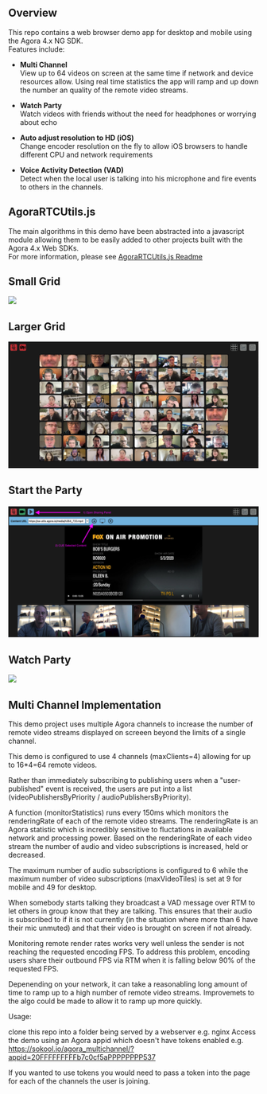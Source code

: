 ## Overview
This repo contains a web browser demo app for desktop and mobile using the Agora 4.x NG SDK.
<br />Features include:

* **Multi Channel**
<br />View up to 64 videos on screen at the same time if network and device resources allow. Using real time statistics the app will ramp and up down the number an quality of the remote video streams.

* **Watch Party**
<br /> Watch videos with friends without the need for headphones or worrying about echo

* **Auto adjust resolution to HD (iOS)**
<br /> Change encoder resolution on the fly to allow iOS browsers to handle different CPU and network requirements

* **Voice Activity Detection (VAD)**
<br /> Detect when the local user is talking into his microphone and fire events to others in the channels.

## AgoraRTCUtils.js
The main algorithms in this demo have been abstracted into a javascript module allowing them to be easily added to other projects built with the Agora 4.x Web SDKs.
<br/> For more information, please see [AgoraRTCUtils.js Readme](https://github.com/AgoraIO-Solutions/agora_multichannel/tree/master/sdk) 


## Small Grid

![](https://raw.githubusercontent.com/AgoraIO-Solutions/agora_multichannel/master/docs/Grid1.png)

## Larger Grid

![](https://raw.githubusercontent.com/AgoraIO-Solutions/agora_multichannel/master/docs/Grid2.png)

## Start the Party

![](https://raw.githubusercontent.com/AgoraIO-Solutions/agora_multichannel/master/docs/StartWatchParty.png)

## Watch Party

![](https://raw.githubusercontent.com/AgoraIO-Solutions/agora_multichannel/master/docs/Watch1.png)


## Multi Channel Implementation
This demo project uses multiple Agora channels to increase the number of remote video streams displayed on screeen beyond the limits of a single channel.

This demo is configured to use 4 channels (maxClients=4) allowing for up to 16*4=64 remote videos.

Rather than immediately subscribing to publishing users when a "user-published" event is received, the users are put into a list (videoPublishersByPriority / audioPublishersByPriority).

A function (monitorStatistics) runs every 150ms which monitors the renderingRate of each of the remote video streams. The renderingRate is an Agora statistic which is incredibly sensitive to fluctations in available network and processing power. Based on the renderingRate of each video stream the number of audio and video subscriptions is increased, held or decreased.

The maximum number of audio subscriptions is configured to 6 while the maximum number of video subscriptions (maxVideoTiles) is set at 9 for mobile and 49 for desktop.

When somebody starts talking they broadcast a VAD message over RTM to let others in group know that they are talking. This ensures that their audio is subscribed to if it is not currently (in the situation where more than 6 have their mic unmuted) and that their video is brought on screen if not already.

Monitoring remote render rates works very well unless the sender is not reaching the requested encoding FPS. To address this problem, encoding users share their outbound FPS via RTM when it is falling below 90% of the requested FPS.

Depenending on your network, it can take a reasonabling long amount of time to ramp up to a high number of remote video streams. Improvemets to the algo could be made to allow it to ramp up more quickly.

Usage:

clone this repo into a folder being served by a webserver e.g. nginx Access the demo using an Agora appid which doesn't have tokens enabled e.g. https://sokool.io/agora_multichannel/?appid=20FFFFFFFFFb7c0cf5aPPPPPPPP537

If you wanted to use tokens you would need to pass a token into the page for each of the channels the user is joining.
